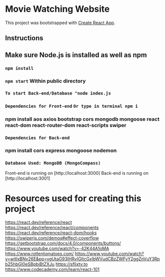 # Movie Watching Website

This project was bootstrapped with [Create React App](https://github.com/facebook/create-react-app).

## Instructions 
## Make sure Node.js is installed as well as npm
### `npm install`
### `npm start` Within public directory 
### `To start Back-end/Database "node index.js`
### `Dependencies for Front-end` `Or type in terminal npm i`
### npm install aos axios bootstrap cors mongodb mongoose react react-dom react-router-dom react-scripts swiper

### `Dependencies for Back-end`
### npm install cors express mongoose nodemon

### `Database Used: MongoDB (MongoCompass)`



Front-end is running on [http://localhost:3000]
Back-end is running on [http://localhost:3001]






# Resources used for creating this project #
https://react.dev/reference/react
https://react.dev/reference/react/components
https://react.dev/reference/react-dom/hooks
https://swiperjs.com/demos#effect-coverflow
https://getbootstrap.com/docs/4.0/components/buttons/
https://www.youtube.com/watch?v=-42K44A1oMA
https://www.rottentomatoes.com/
https://www.youtube.com/watch?v=witlxBNy26E&pp=ygUtaG93IHRvIGltcGxlbWVudCBzZWFyY2ggZnVuY3Rpb25hbGl0eSBpbiBtZXJu
https://sflixtv.to
https://www.codecademy.com/learn/react-101

